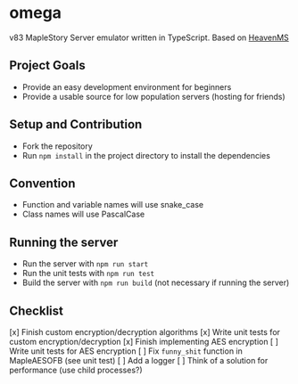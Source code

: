 # omega
v83 MapleStory Server emulator written in TypeScript. Based on [HeavenMS](https://github.com/ronancpl/HeavenMS)

## Project Goals
* Provide an easy development environment for beginners
* Provide a usable source for low population servers (hosting for friends)

## Setup and Contribution
* Fork the repository
* Run `npm install` in the project directory to install the dependencies

## Convention
* Function and variable names will use snake_case
* Class names will use PascalCase

## Running the server
* Run the server with `npm run start`
* Run the unit tests with `npm run test`
* Build the server with `npm run build` (not necessary if running the server)

## Checklist
[x] Finish custom encryption/decryption algorithms
[x] Write unit tests for custom encryption/decryption
[x] Finish implementing AES encryption
[ ] Write unit tests for AES encryption
[ ] Fix `funny_shit` function in MapleAESOFB (see unit test)
[ ] Add a logger
[ ] Think of a solution for performance (use child processes?)